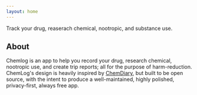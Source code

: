 ```yaml
---
layout: home
---
```


Track your drug, reaserach chemical, nootropic, and substance use.

## About

Chemlog is an app to help you record your drug, research chemical, nootropic use, and create trip reports; all for the purpose of harm-reduction. ChemLog's design is heavily inspired by [ChemDiary](https://chemdiary.com/), but built to be open source, with the intent to produce a well-maintained, highly polished, privacy-first, always free app.

